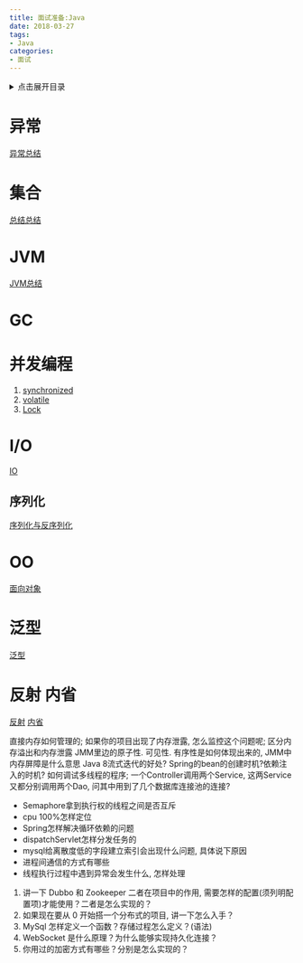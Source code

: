 ```yaml
---
title: 面试准备:Java
date: 2018-03-27
tags:
- Java
categories:
- 面试
---
```

<details>
<summary>点击展开目录</summary>
<!-- TOC -->

- [异常](#异常)
- [集合](#集合)
- [JVM](#jvm)
- [GC](#gc)
- [并发编程](#并发编程)
- [I/O](#io)
    - [序列化](#序列化)
- [OO](#oo)
- [泛型](#泛型)
- [反射 内省](#反射-内省)

<!-- /TOC -->
</details>

# 异常

[异常总结](../03.Java/00.Foundation/Foundation_Exception.md)

# 集合

[总结总结](../03.Java/01.readsource)

# JVM

[JVM总结](../03.Java/02.jvm)

# GC

# 并发编程

1. [synchronized](../03.Java/03.Thread/05.synchronized.md)
2. [volatile](../03.Java/03.Thread/)
3. [Lock](../03.Java/03.Thread/)

# I/O

[IO](../03.Java/05.IO)

## 序列化

[序列化与反序列化](../03.Java/04.Cache/01.Serialize.md)

# OO

[面向对象](../03.Java/00.Foundation/Foundation_OO.md)

# 泛型

[泛型](../03.Java/00.Foundation/Foundation_泛型.md)

# 反射 内省

[反射](../03.Java/00.Foundation/Foundation_reflect.md)
[内省](../03.Java/00.Foundation/Foundation_内省.md)

直接内存如何管理的;
如果你的项目出现了内存泄露, 怎么监控这个问题呢;
区分内存溢出和内存泄露
JMM里边的原子性. 可见性. 有序性是如何体现出来的, JMM中内存屏障是什么意思
Java 8流式迭代的好处?
Spring的bean的创建时机?依赖注入的时机?
如何调试多线程的程序;
一个Controller调用两个Service, 这两Service又都分别调用两个Dao, 问其中用到了几个数据库连接池的连接?
* Semaphore拿到执行权的线程之间是否互斥
* cpu 100%怎样定位
* Spring怎样解决循环依赖的问题
* dispatchServlet怎样分发任务的
* mysql给离散度低的字段建立索引会出现什么问题, 具体说下原因
* 进程间通信的方式有哪些
* 线程执行过程中遇到异常会发生什么, 怎样处理
1. 讲一下 Dubbo 和 Zookeeper 二者在项目中的作用, 需要怎样的配置(须列明配置项)才能使用？二者是怎么实现的？
2. 如果现在要从 0 开始搭一个分布式的项目, 讲一下怎么入手？
5. MySql 怎样定义一个函数？存储过程怎么定义？(语法)
9. WebSocket 是什么原理？为什么能够实现持久化连接？
10. 你用过的加密方式有哪些？分别是怎么实现的？
